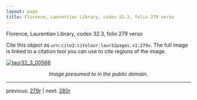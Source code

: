 ```yaml
---
layout: page
title: Florence, Laurentian Library, codex 32.3, folio 279 verso
---
```


Florence, Laurentian Library, codex 32.3, folio 279 verso

Cite this object as `urn:cite2:citelaur:laur32pages.v1:279v`.  The full image is linked to a citation tool you can use to cite regions of the image.

[![laur32_3_00566](http://www.homermultitext.org/iipsrv?IIIF=/project/homer/pyramidal/deepzoom/citelaur/laur32imgs/v1/laur32_3_00566.tif/full/800,/0/default.jpg)](http://www.homermultitext.org/ict2/?urn=urn:cite2:citelaur:laur32imgs.v1:laur32_3_00566) 

<p style="text-align: center; font-style: italic;">Image presumed to in the public domain.</p>

---

previous: [279r](../279r/) | next: [280r](../280r/)